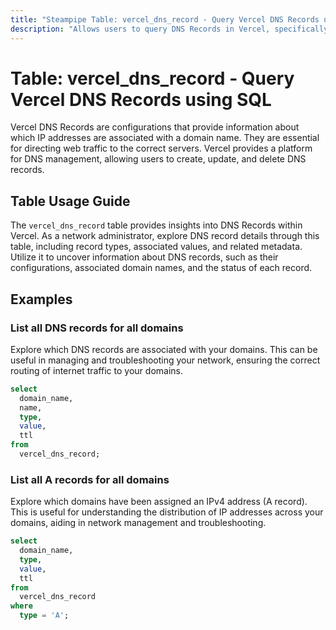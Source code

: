 ```yaml
---
title: "Steampipe Table: vercel_dns_record - Query Vercel DNS Records using SQL"
description: "Allows users to query DNS Records in Vercel, specifically the details of each record such as ID, name, type, value, and more."
---
```


# Table: vercel_dns_record - Query Vercel DNS Records using SQL

Vercel DNS Records are configurations that provide information about which IP addresses are associated with a domain name. They are essential for directing web traffic to the correct servers. Vercel provides a platform for DNS management, allowing users to create, update, and delete DNS records.

## Table Usage Guide

The `vercel_dns_record` table provides insights into DNS Records within Vercel. As a network administrator, explore DNS record details through this table, including record types, associated values, and related metadata. Utilize it to uncover information about DNS records, such as their configurations, associated domain names, and the status of each record.

## Examples

### List all DNS records for all domains
Explore which DNS records are associated with your domains. This can be useful in managing and troubleshooting your network, ensuring the correct routing of internet traffic to your domains.

```sql
select
  domain_name,
  name,
  type,
  value,
  ttl
from
  vercel_dns_record;
```

### List all A records for all domains
Explore which domains have been assigned an IPv4 address (A record). This is useful for understanding the distribution of IP addresses across your domains, aiding in network management and troubleshooting.

```sql
select
  domain_name,
  type,
  value,
  ttl
from
  vercel_dns_record
where
  type = 'A';
```